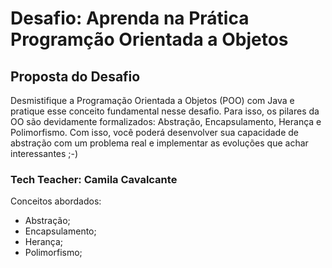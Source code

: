 # Desafio: Aprenda na Prática Programção Orientada a Objetos

## Proposta do Desafio

Desmistifique a Programação Orientada a Objetos (POO) com Java e pratique esse conceito fundamental nesse desafio. Para isso, os pilares da OO são devidamente formalizados: Abstração, Encapsulamento, Herança e Polimorfismo. Com isso, você poderá desenvolver sua capacidade de abstração com um problema real e implementar as evoluções que achar interessantes ;-)

### Tech Teacher: Camila Cavalcante

Conceitos abordados:

 - Abstração;
 - Encapsulamento;
 - Herança;
 - Polimorfismo;
